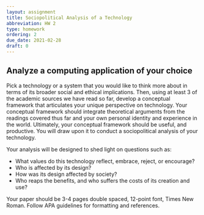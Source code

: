 ```yaml
---
layout: assignment
title: Sociopolitical Analysis of a Technology
abbreviation: HW 2
type: homework
ordering: 2
due_date: 2021-02-28
draft: 0
---
```


## Analyze a computing application of your choice

Pick a technology or a system that you would like to think more about in terms of its broader social and ethical implications. Then, using at least 3 of the academic sources we have read so far, develop a conceptual framework that articulates your unique perspective on technology. Your conceptual framework should integrate theoretical arguments from the readings covered thus far and your own personal identity and experience in the world. Ultimately, your conceptual framework should be useful, and productive. You will draw upon it to conduct a sociopolitical analysis of your technology. 

Your analysis will be designed to shed light on questions such as: 

* What values do this technology reflect, embrace, reject, or encourage? 
* Who is affected by its design? 
* How was its design affected by society? 
* Who reaps the benefits, and who suffers the costs of its creation and use? 

Your paper should be 3-4 pages double spaced, 12-point font, Times New Roman. Follow APA guidelines for formatting and references. 